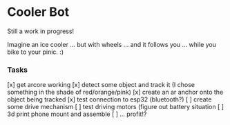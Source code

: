 # Cooler Bot

Still a work in progress!

Imagine an ice cooler ... but with wheels ... and it follows you ... while you bike to your pinic. :)


### Tasks

[x] get arcore working
[x] detect some object and track it (I chose something in the shade of red/orange/pink)
[x] create an ar anchor onto the object being tracked
[x] test connection to esp32 (bluetooth?)
[ ] create some drive mechanism 
[ ] test driving motors (figure out battery situation
[ ] 3d print phone mount and assemble
[ ] ... profit!?
